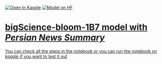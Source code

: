 <a href="https://www.kaggle.com/code/alibahadorani/bloom-1b7-summarization-persian-news"><img src="https://kaggle.com/static/images/open-in-kaggle.svg" alt="Open In Kaggle"></a>
<a href="https://huggingface.co/ali619/bigscience-bloom-1b7-finetune-Summarization-Persian-News"><img src="https://img.shields.io/badge/Model_on-%F0%9F%A4%97-white" alt="Model on HF">

# bigScience-bloom-1B7 model with *Persian News Summary*

You can check all the steps in the notebook or you can run the notebook on *kaggle* if you want to test it out